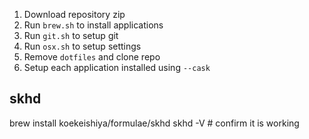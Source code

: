 1. Download repository zip
2. Run `brew.sh` to install applications
3. Run `git.sh` to setup git
4. Run `osx.sh` to setup settings
5. Remove `dotfiles` and clone repo 
6. Setup each application installed using `--cask`

## skhd

brew install koekeishiya/formulae/skhd
skhd -V # confirm it is working

